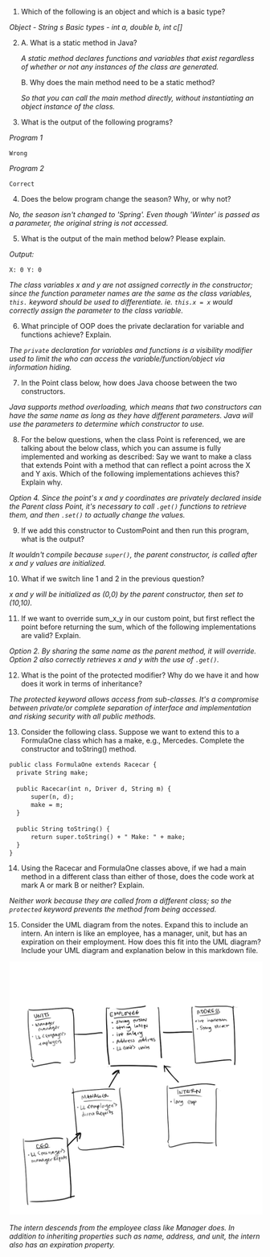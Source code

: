 1. Which of the following is an object and which is a basic type?

*Object - String s*
*Basic types - int a, double b, int c[]*

2. A. What is a static method in Java?

   *A static method declares functions and variables that exist regardless of whether or not any instances of the class are generated.*

    B. Why does the main method need to be a static method?

    *So that you can call the main method directly, without instantiating an object instance of the class.*

3. What is the output of the following programs?

  *Program 1*
  ```
  Wrong
  ```

  *Program 2*
  ```
  Correct
  ```

4. Does the below program change the season? Why, or why not?

  *No, the season isn't changed to 'Spring'. Even though 'Winter' is passed as a parameter, the original string is not accessed.*

5. What is the output of the main method below? Please explain.

  *Output:*
```
X: 0 Y: 0 
```
  *The class variables x and y are not assigned correctly in the constructor; since the function parameter names are the same as the class variables, ```this.``` keyword should be used to differentiate. ie. ```this.x = x``` would correctly assign the parameter to the class variable.*

6. What principle of OOP does the private declaration for variable and functions achieve? Explain.

  *The ```private``` declaration for variables and functions is a visibility modifier used to limit the who can access the variable/function/object via information hiding.*

7. In the Point class below, how does Java choose between the two constructors.

  *Java supports method overloading, which means that two constructors can have the same name as long as they have different parameters. Java will use the parameters to determine which constructor to use.*

8. For the below questions, when the class Point is referenced, we are talking about the below class, 
  which you can assume is fully implemented and working as described:
  Say we want to make a class that extends Point with a method that can reflect a point across the 
  X and Y axis. Which of the following implementations achieves this? Explain why. 

  *Option 4. Since the point's x and y coordinates are privately declared inside the Parent class Point, it's necessary to call ```.get()``` functions to retrieve them, and then ```.set()``` to actually change the values.*

9. If we add this constructor to CustomPoint and then run this program, what is the output?

  *It wouldn't compile because ```super()```, the parent constructor, is called after x and y values are initialized.*

10. What if we switch line 1 and 2 in the previous question?

  *x and y will be initialized as (0,0) by the parent constructor, then set to (10,10).*

11. If we want to override sum_x_y in our custom point, but first reflect the point before returning 
the sum, which of the following implementations are valid? Explain.

  *Option 2. By sharing the same name as the parent method, it will override. Option 2 also correctly retrieves x and y with the use of ```.get()```.*

12. What is the point of the protected modifier? Why do we have it and how does it work in terms of inheritance?

  *The protected keyword allows access from sub-classes. It's a compromise between private/or complete separation of interface and implementation and risking security with all public methods.*

13. Consider the following class. Suppose we want to extend this to a FormulaOne class which has a make, 
  e.g., Mercedes. Complete the constructor and toString() method.

  ```
public class FormulaOne extends Racecar {
    private String make;

    public Racecar(int n, Driver d, String m) {
        super(n, d);
        make = m; 
    }

    public String toString() {
        return super.toString() + " Make: " + make;
    }
}

  ```

14. Using the Racecar and FormulaOne classes above, if we had a main method in a different class than 
  either of those, does the code work at mark A or mark B or neither? Explain.

  *Neither work because they are called from a different class; so the ```protected``` keyword prevents the method from being accessed.*

15. Consider the UML diagram from the notes. Expand this to include an intern. An intern is like an 
  employee, has a manager, unit, but has an expiration on their employment. How does this fit into the 
  UML diagram? Include your UML diagram and explanation below in this markdown file.

![csci2113_ws_j2 UMD diagram](https://github.com/cminhng/cmn_csci2113_ws_j2/blob/main/csci2113_ws_j2.png)

  *The intern descends from the employee class like Manager does. In addition to inheriting properties such as name, address, and unit, the intern also has an expiration property.*
